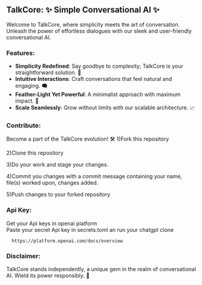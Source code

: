 ## TalkCore: ✨ Simple Conversational AI ✨

Welcome to TalkCore, where simplicity meets the art of conversation. Unleash the power of effortless dialogues with our sleek and user-friendly conversational AI.

### Features:
- **Simplicity Redefined**: Say goodbye to complexity; TalkCore is your straightforward solution. 🚀
- **Intuitive Interactions**: Craft conversations that feel natural and engaging. 🗨️
- **Feather-Light Yet Powerful**: A minimalist approach with maximum impact. 🌟
- **Scale Seamlessly**: Grow without limits with our scalable architecture. 📈

### Contribute:
Become a part of the TalkCore evolution! 🛠️
  1)Fork this repository 
  
  2)Clone this repository
  
  3)Do your work and stage your changes.
  
  4)Commit you changes with a commit message containing your name, file(s) worked 
    upon, changes added.
    
  5)Push changes to your forked repository
  
### Api Key:
Get your Api keys in openai platform   
Paste your secret Api key in secrets.toml an run your chatgpt clone
    
      https://platform.openai.com/docs/overview 
    
### Disclaimer:
TalkCore stands independently, a unique gem in the realm of conversational AI. Wield its power responsibly. 💎
